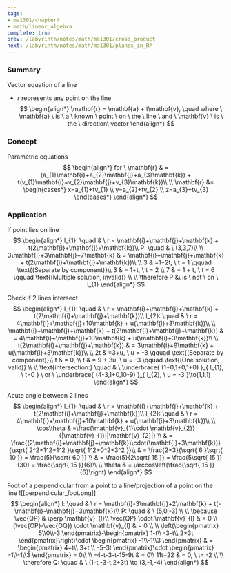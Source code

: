 ```yaml
---
tags:
- ma1301/chapter4
- math/linear_algebra
complete: true
prev: /labyrinth/notes/math/ma1301/cross_product
next: /labyrinth/notes/math/ma1301/planes_in_R³
---
```


   

### Summary
Vector equation of a line
- $r$ represents any point on the line
$$
\begin{align*}
\mathbf{r} = \mathbf{a} + t\mathbf{v}, \quad where \ \mathbf{a} \ is \ a \ known \ point \ on \ the \ line \ and \ \mathbf{v} \ is \ the \ direction\ vector
\end{align*}
$$

### Concept
Parametric equations
$$
\begin{align*}
for \ \mathbf{r} & = (a_{1}\mathbf{i}+a_{2}\mathbf{j}+a_{3}\mathbf{k}) + t(v_{1}\mathbf{i}+v_{2}\mathbf{j}+v_{3}\mathbf{k})\\
\\
\mathbf{r} &= \begin{cases*}
x=a_{1}+tv_{1} \\
y=a_{2}+tv_{2} \\
z=a_{3}+tv_{3}
\end{cases*}
\end{align*}
$$

### Application
If point lies on line
$$
\begin{align*}
l_{1}: \quad & \ r = \mathbf{i}+\mathbf{j}+\mathbf{k} + t(2\mathbf{i}+\mathbf{j}+\mathbf{k})\\
P: \quad & \ (3,3,7)\\
\\
3\mathbf{i}+3\mathbf{j}+7\mathbf{k} & = \mathbf{i}+\mathbf{j}+\mathbf{k} + t(2\mathbf{i}+\mathbf{j}+\mathbf{k})\\
\\
3 & =1+2t, \ t = 1 \qquad \text{(Separate by component)}\\ 
3 & = 1+t, \ t = 2 \\ 
7 & = 1 + t, \ t = 6 \qquad \text{(Multiple solution, invalid)} \\
\\
\therefore P &\ is \ not \ on \ l_{1}
\end{align*}
$$

Check if 2 lines intersect
$$
\begin{align*}
l_{1}: \quad & \ r = \mathbf{i}+\mathbf{j}+\mathbf{k} + t(2\mathbf{i}+\mathbf{j}+\mathbf{k})\\
l_{2}: \quad & \ r = 4\mathbf{i}+\mathbf{j}+10\mathbf{k} + u(\mathbf{i}+3\mathbf{k})\\
\\
\mathbf{i}+\mathbf{j}+\mathbf{k} + t(2\mathbf{i}+\mathbf{j}+\mathbf{k}) & = 4\mathbf{i}+\mathbf{j}+10\mathbf{k} + u(\mathbf{i}+3\mathbf{k})\\
\\
t(2\mathbf{i}+\mathbf{j}+\mathbf{k}) & = 3\mathbf{i}+9\mathbf{k} + u(\mathbf{i}+3\mathbf{k})\\
\\
2t & =3+u, \ u = -3 \qquad \text{(Separate by component)}\\ 
t & = 0, \\ 
t & = 9 + 3u, \ u = -3 \qquad \text{(One solution, valid)} \\
\\
\text{intersection:} \quad & \ \underbrace{ (1+0,1+0,1+0) }_{ l_{1}, \ t=0 } \ or \ \underbrace{ (4-3,1+0,10-9) }_{ l_{2}, \ u = -3 }\to(1,1,1)
\end{align*}
$$

Acute angle between 2 lines
$$
\begin{align*}
l_{1}: \quad & \ r = \mathbf{i}+\mathbf{j}+\mathbf{k} + t(2\mathbf{i}+\mathbf{j}+\mathbf{k})\\
l_{2}: \quad & \ r = 4\mathbf{i}+\mathbf{j}+10\mathbf{k} + u(\mathbf{i}+3\mathbf{k})\\
\\
\cos\theta & =\frac{\mathbf{v}_{1}\cdot \mathbf{v}_{2}}{|\mathbf{v}_{1}||\mathbf{v}_{2}|} \\
& = \frac{(2\mathbf{i}+\mathbf{j}+\mathbf{k})\cdot(\mathbf{i}+3\mathbf{k})}{\sqrt{ 2^2+1^2+1^2 }\sqrt{ 1^2+0^2+3^2 }}\\
& = \frac{2+3}{\sqrt{ 6 }\sqrt{ 10 }} = \frac{5}{\sqrt{ 60 }} \\
& = \frac{5}{2\sqrt{ 15 }} = \frac{5\sqrt{ 15 }}{30} = \frac{\sqrt{ 15 }}{6}\\
\\
\theta & = \arccos\left(\frac{\sqrt{ 15 }}{6}\right)
\end{align*}
$$

Foot of a perpendicular from a point to a line/projection of a point on the line
![[perpendicular_foot.png]]
$$
\begin{align*}
l: \quad & \ r = \mathbf{i}-3\mathbf{j}+2\mathbf{k} + t(-\mathbf{i}-\mathbf{j}+3\mathbf{k})\\
P: \quad & \ (5,0,-3) \\
\\
\because \vec{QP} & \perp \mathbf{v}_{l}\\
\vec{QP} \cdot \mathbf{v}_{l} & = 0 \\
(\vec{OP}-\vec{OQ}) \cdot \mathbf{v}_{l} & = 0 \\
\\
\left(\begin{pmatrix}
5\\0\\-3
\end{pmatrix}-\begin{pmatrix}
1-t\\ -3-t\\ 2+3t
\end{pmatrix}\right)\cdot
\begin{pmatrix}
-1\\-1\\3
\end{pmatrix} & = \begin{pmatrix}
4+t\\ 3+t \\ -5-3t
\end{pmatrix}\cdot
\begin{pmatrix}
-1\\-1\\3
\end{pmatrix} = 0\\
\\
-4-t-3-t-15-9t & = 0\\
11t+22 & = 0, \ t= -2 \\
\\
\therefore Q: \quad & \ (1-t,-3-t,2+3t) \to (3,-1,-4)
\end{align*}
$$